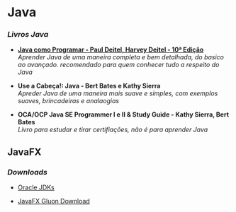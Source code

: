 # Java

### ___Livros Java___

* [__Java como Programar - Paul Deitel, Harvey Deitel - 10ª Edição__](https://github.com/juliogaiotto/Knowledge-Base/blob/979b0cb87c506efd6eee43a63c0eefc8de2f3f9e/Java/Livros/Java%20como%20Programar%20-%2010%C2%B0%20Edi%C3%A7%C3%A3o%20-%20Paul%20e%20Harvey%20Deitel.pdf) <br>
  _Aprender Java de uma maneira completa e bem detalhada, do basico ao avançado. recomendado para quem conhecer tudo a respeito do Java_
  
* __Use a Cabeça!: Java - Bert Bates e Kathy Sierra__ <br>
  _Apreder Java de uma maneira mais suave e simples, com exemplos suaves, brincadeiras e analaogias_
  
* __OCA/OCP Java SE Programmer I e II & Study Guide - Kathy Sierra, Bert Bates__ <br>
_Livro para estudar e tirar certifiações, não é para aprender Java_

 
## JavaFX

### ___Downloads___

* [Oracle JDKs](https://jdk.java.net)

* [JavaFX Gluon Download](https://gluonhq.com/products/javafx/)

